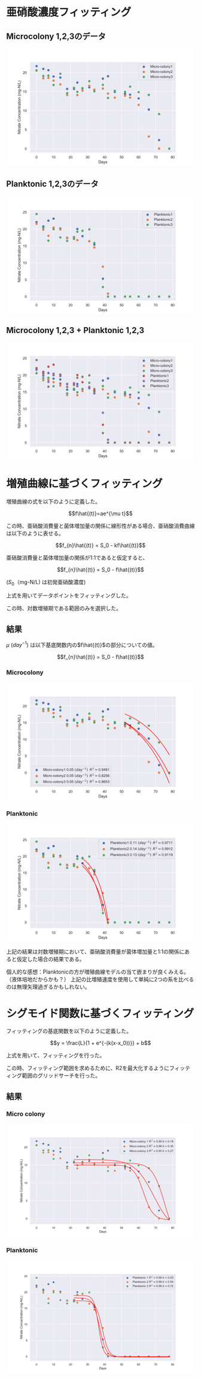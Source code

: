 # 亜硝酸濃度フィッティング

## Microcolony 1,2,3のデータ

![Image](figures/scatter_micro_colony.png)

## Planktonic 1,2,3のデータ
![Image](figures/scatter_planktonic.png)

## Microcolony 1,2,3 + Planktonic 1,2,3

![Image](figures/scatter_all.png)

# 増殖曲線に基づくフィッティング

増殖曲線の式を以下のように定義した。

$$f\hat{(t)}=ae^{\mu t}$$

この時、亜硝酸消費量と菌体増加量の関係に線形性がある場合、亜硝酸消費曲線は以下のように表せる。

$$f_{n}\hat{(t)} = S_0 - kf\hat{(t)}$$

亜硝酸消費量と菌体増加量の関係が1:1であると仮定すると、

$$f_{n}\hat{(t)} = S_0 - f\hat{(t)}$$

($S_0$（mg-N/L) は初発亜硝酸濃度)

上式を用いてデータポイントをフィッティングした。

この時、対数増殖期である範囲のみを選択した。

## 結果

$\mu \:(day^{-1})$ は以下基底関数内の$f\hat{(t)}$の部分についての値。

$$f_{n}\hat{(t)} = S_0 - f\hat{(t)}$$
### Microcolony

![Image](figures/fit_mc1.png)

### Planktonic

![Image](figures/fit_pl1.png)


上記の結果は対数増殖期において、亜硝酸消費量が菌体増加量と1:1の関係にあると仮定した場合の結果である。

個人的な感想：Planktonicの方が増殖曲線モデルの当て嵌まりが良くみえる。（液体培地だからかも？）
上記の比増殖速度を使用して単純に2つの系を比べるのは無理矢理過ぎるかもしれない。

# シグモイド関数に基づくフィッティング

フィッティングの基底関数を以下のように定義した。

$$y = \frac{L}{1 + e^{-(k(x-x_0))}} + b$$

上式を用いて、フィッティングを行った。

この時、フィッティング範囲を求めるために、R2を最大化するようにフィッティング範囲のグリッドサーチを行った。

## 結果

### Micro colony

![Image](figures/fit_mc_sig.png)

### Planktonic

![Image](figures/fit_pl_sig.png)


